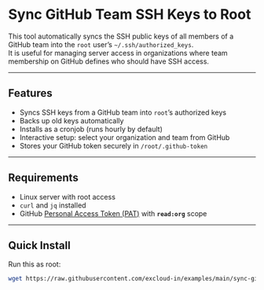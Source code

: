 # Sync GitHub Team SSH Keys to Root

This tool automatically syncs the SSH public keys of all members of a GitHub team into the `root` user’s `~/.ssh/authorized_keys`.  
It is useful for managing server access in organizations where team membership on GitHub defines who should have SSH access.  

---

## Features
- Syncs SSH keys from a GitHub team into `root`’s authorized keys  
- Backs up old keys automatically  
- Installs as a cronjob (runs hourly by default)  
- Interactive setup: select your organization and team from GitHub  
- Stores your GitHub token securely in `/root/.github-token`  

---

## Requirements
- Linux server with root access  
- `curl` and `jq` installed  
- GitHub [Personal Access Token (PAT)](https://github.com/settings/tokens) with **`read:org`** scope  

---

## Quick Install

Run this as root:

```bash
wget https://raw.githubusercontent.com/excloud-in/examples/main/sync-github-sshkeys/sync-github-sshkeys.sh && bash sync-github-sshkeys.sh
```
